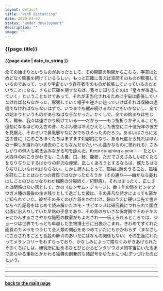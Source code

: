 ```yaml
---
layout: default
title: "with distancing"
date: 2020-04-07
status: "under development"
description: ""
image: ""
---
```


### {{page.title}}

#### {{page.date | date_to_string }}

全ての始まりというものがあったとして、その開闢の瞬間からこちら、宇宙はとめどなく膨張を続けているらしい。もっと正確に言えば空間そのものが膨張しているのであって、つまり宇宙という存在者そのものが拡張していっているのだということになる。さらに正確を期すならば、我々に知りえたのは「星々が後退していく」ということだけであって、それが正当化されるために宇宙は膨張していなければならなかった。膨張していく様子を逆さに辿っていけばそれは収縮の過程でなければならないはずで、いつまでも縮み続けるわけにもいかないし、全ての始まりというものがあらねばならなかった。かくして、全ての始まりは生じた。爾来、我々は遠ざかり続けている——だから——もう指折りかぞえることも億劫になるほどの太古の昔、たぶん彼は冷えびえとした夜空に二十億光年の彼方を見据え、そのせいで鼻風邪かなにかでもひろったのだろう。あるいはさらに太古の昔に（このごろぼくたちはますます刹那的になり、ある尺度から見ればほんの一瞬しか違わない過去のこともなんだかたいへん遥かなものに思われる）さみしがりの俳人も咳き込みながら句を詠んだ。Keep coughing a year ——たとい大西洋の向こうがわでも。この鼻、口、肺、腹膜、ただでさえさみしいぼくたちをちりぢりにするばかりの非力な痙攣。正しくあろうとするならば、僕たちはちりぢりにいなければならない。しかし詩人にとって、孤独に耐えうること、孤独を好むこととはひとつの資質ではなかっただろうか（その通り——幽かなる憂れはしごとのひとつなりわが細胞の分裂続く／紀野恵）。それはまったく、正しさとは関係のない話として。かの《ロンサム・ジョージ》、数十年の時をピンタゾウガメ種の最後の生き残りとして過ごした彼は、その非凡な詩才によっても密かに知られていた。彼がその長くのびた首をかたむけ、砂のうえに硬い口先で書きならべた記号をはじめて読み解いたホモ・サピエンスは研究員につれられて国立公園に出入りしていた早熟の子息であり、その島のちいさな保育園でそのテキストにかんするささやかな秘密の教室がもよおされ——伝えられるところでは、ジョージは世界でもっとも卓越した生物博士らに日夜かこまれ、きわめてすぐれた画質のカメラをつうじて全人類の関心をあつめていたにもかかわらず（まなざしにさらされることと孤独の解消のあいだにはなんの関係もない）その生涯にわたってメランコリーをわずらっており、かなしみによって隈なくみがきあげられたそのくちばしは、研究所に勤めるひとびとからピンタゾウガメ的宇宙にいたるまであらゆる事物とかかわる独特の創発的な諸記号をゆたかにつむぎつづけたのだという。

***
***
***


**[back to the main page](https://we-are-tentatively.github.io/in-correspondence)**
